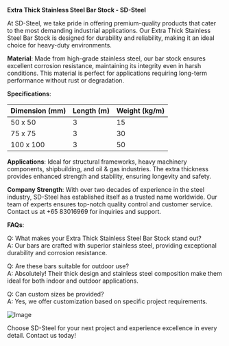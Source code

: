 **Extra Thick Stainless Steel Bar Stock - SD-Steel**

At SD-Steel, we take pride in offering premium-quality products that cater to the most demanding industrial applications. Our Extra Thick Stainless Steel Bar Stock is designed for durability and reliability, making it an ideal choice for heavy-duty environments.

**Material**: Made from high-grade stainless steel, our bar stock ensures excellent corrosion resistance, maintaining its integrity even in harsh conditions. This material is perfect for applications requiring long-term performance without rust or degradation.

**Specifications**: 

| Dimension (mm) | Length (m) | Weight (kg/m) |
|----------------|------------|---------------|
| 50 x 50        | 3          | 15            |
| 75 x 75        | 3          | 30            |
| 100 x 100      | 3          | 50            |

**Applications**: Ideal for structural frameworks, heavy machinery components, shipbuilding, and oil & gas industries. The extra thickness provides enhanced strength and stability, ensuring longevity and safety.

**Company Strength**: With over two decades of experience in the steel industry, SD-Steel has established itself as a trusted name worldwide. Our team of experts ensures top-notch quality control and customer service. Contact us at +65 83016969 for inquiries and support.

**FAQs**:

Q: What makes your Extra Thick Stainless Steel Bar Stock stand out?  
A: Our bars are crafted with superior stainless steel, providing exceptional durability and corrosion resistance.

Q: Are these bars suitable for outdoor use?  
A: Absolutely! Their thick design and stainless steel composition make them ideal for both indoor and outdoor applications.

Q: Can custom sizes be provided?  
A: Yes, we offer customization based on specific project requirements.

![Image](https://github.com/user-attachments/assets/2567258e-e124-4816-932d-1809bd27ef0b)

Choose SD-Steel for your next project and experience excellence in every detail. Contact us today!